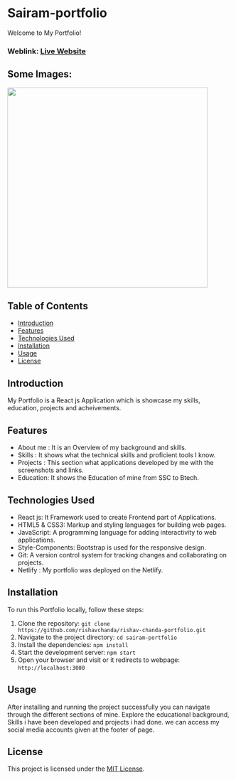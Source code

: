 # Sairam-portfolio

Welcome to My  Portfolio!

### Weblink: [Live Website](https://sairamganapavarapu.netlify.app/)
## Some Images:
<img width="450px;" src="https://res.cloudinary.com/dz1zt2xfc/image/upload/v1732638947/portfolio_zwkl4s.png"/>

## Table of Contents
- [Introduction](#introduction)
- [Features](#features)
- [Technologies Used](#technologies-used)
- [Installation](#installation)
- [Usage](#usage)
- [License](#license)

## Introduction
My Portfolio is a React js Application which is showcase my skills, education, projects and acheivements.

## Features
- About me : It is an Overview of my background and skills.
- Skills   : It shows what the technical skills and proficient tools I know.
- Projects : This section what applications developed by me with the screenshots and links.
- Education: It shows the Education of mine from SSC to Btech.


## Technologies Used
- React js: It Framework used to create Frontend part of Applications.
- HTML5 & CSS3: Markup and styling languages for building web pages.
- JavaScript: A programming language for adding interactivity to web applications.
- Style-Components: Bootstrap is used for the responsive design.
- Git: A version control system for tracking changes and collaborating on projects.
- Netlify : My portfolio was deployed on the Netlify.

## Installation
To run this Portfolio locally, follow these steps:

1. Clone the repository: `git clone https://github.com/rishavchanda/rishav-chanda-portfolio.git`
2. Navigate to the project directory: `cd sairam-portfolio`
3. Install the dependencies: `npm install`
4. Start the development server: `npm start`
5. Open your browser and visit or it redirects to webpage: `http://localhost:3000`

## Usage
After installing and running the project successfully you can navigate through the different sections of mine. Explore the educational background, Skills i have been developed and projects i had done. we can access my social media accounts given at the footer of page.

## License
This project is licensed under the [MIT License](LICENSE).

